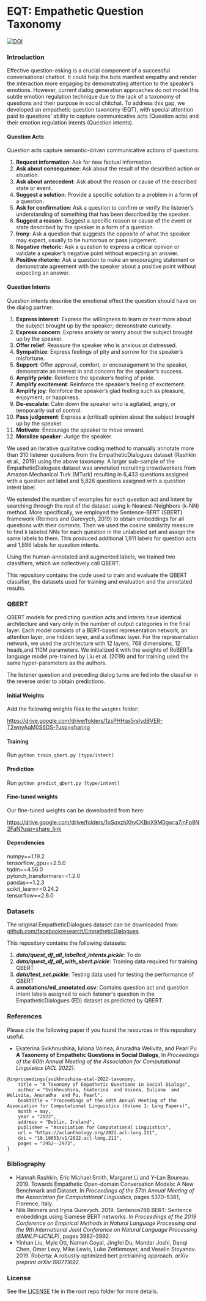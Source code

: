 # EQT: Empathetic Question Taxonomy

[![DOI](https://zenodo.org/badge/DOI/10.5281/zenodo.8279451.svg)](https://doi.org/10.5281/zenodo.8279451)


### Introduction

Effective question-asking is a crucial component of a successful conversational chatbot. It could help the bots manifest empathy and render the interaction more engaging by demonstrating attention to the speaker’s emotions. However, current dialog generation approaches do not model this subtle emotion regulation technique due to the lack of a taxonomy of questions and their purpose in social chitchat. To address this gap, we developed an empathetic question taxonomy (EQT), with special attention paid to questions’ ability to capture communicative acts (Question acts) and their emotion regulation intents (Question intents).

#### Question Acts

Question acts capture semantic-driven communicative actions of questions. 

1. **Request information**: Ask for new factual information.
2. **Ask about consequence**: Ask about the result of the described action or situation.
3. **Ask about antecedent**: Ask about the reason or cause of the described state or event.
4. **Suggest a solution**: Provide a specific solution to a problem in a form of a question. 
5. **Ask for confirmation**: Ask a question to confirm or verify the listener’s understanding of something that has been described by the speaker.
6. **Suggest a reason**: Suggest a specific reason or cause of the event or state described by the speaker in a form of a question.
7. **Irony**: Ask a question that suggests the opposite of what the speaker may expect, usually to be humorous or pass judgement.
8. **Negative rhetoric**: Ask a question to express a critical opinion or validate a speaker’s negative point without expecting an answer.
9. **Positive rhetoric**: Ask a question to make an encouraging statement or demonstrate agreement with the speaker about a positive point without expecting an answer.

#### Question Intents

Question intents describe the emotional effect the question should have on the dialog partner.

1. **Express interest**: Express the willingness to learn or hear more about the subject brought up by the speaker; demonstrate curiosity.
2. **Express concern**: Express anxiety or worry about the subject brought up by the speaker.
3. **Offer relief**: Reassure the speaker who is anxious or distressed.
4. **Sympathize**: Express feelings of pity and sorrow for the speaker’s misfortune.
5. **Support**: Offer approval, comfort, or encouragement to the speaker, demonstrate an interest in and concern for the speaker’s success.
6. **Amplify pride**: Reinforce the speaker’s feeling of pride.
7. **Amplify excitement**: Reinforce the speaker’s feeling of excitement.
8. **Amplify joy**: Reinforce the speaker’s glad feeling such as pleasure, enjoyment, or happiness.
9. **De-escalate**: Calm down the speaker who is agitated, angry, or temporarily out of control.
10. **Pass judgement**: Express a (critical) opinion about the subject brought up by the speaker.
11. **Motivate**: Encourage the speaker to move onward.
12. **Moralize speaker**: Judge the speaker.

We used an iterative qualitative coding method to manually annotate more than 310 listener questions from the EmpatheticDialogues dataset (Rashkin et al., 2019) using the above taxonomy. A larger sub-sample of the EmpatheticDialogues dataset was annotated recruiting crowdworkers from Amazon Mechanical Turk (MTurk) resulting in 6,433 questions assigned with a question act label and 5,826 questions assigned with a question intent label. 

We extended the number of examples for each question act and intent by searching through the rest of the dataset using k-Nearest-Neighbors (k-NN) method. More specifically, we employed the Sentence-BERT (SBERT) framework (Reimers and Gurevych, 2019) to obtain embeddings for all questions with their contexts. Then we used the cosine similarity measure to find k labeled NNs for each question in the unlabeled set and assign the same labels to them. This produced additional 1,911 labels for question acts and 1,886 labels for question intents.

Using the human-annotated and augmented labels, we trained two classifiers, which we collectively call QBERT.

This repository contains the code used to train and evaluate the QBERT classifier, the datasets used for training and evaluation and the annotated results. 

### QBERT

QBERT models for predicting question acts and intents have identical architecture and vary only in the number of output categories in the final layer. Each model consists of a BERT-based representation network, an attention layer, one hidden layer, and a softmax layer. For the representation network, we used the architecture with 12 layers, 768 dimensions, 12 heads,and 110M parameters. We initialized it with the weights of RoBERTa language model pre-trained by Liu et al. (2019) and for training used the same hyper-parameters as the authors.

The listener question and preceding dialog turns are fed into the classfier in the reverse order to obtain predictions. 

#### Initial Weights
Add the following weights files to the `weights` folder:

https://drive.google.com/drive/folders/1zsPHHqs5rsIydBVER-T2wnyAqM0S6DS-?usp=sharing


#### Training

Run `python train_qbert.py [type/intent]`


#### Prediction

Run `python predict_qbert.py [type/intent]`

#### Fine-tuned weights
Our fine-tuned weights can be downloaded from here:

https://drive.google.com/drive/folders/1oSqvzhXhyCKBnX9M0gwra7jnFp9N2FaN?usp=share_link


#### Dependencies

numpy==1.19.2  
tensorflow_gpu==2.5.0  
tqdm==4.56.0  
pytorch_transformers==1.2.0  
pandas==1.2.3  
scikit_learn==0.24.2  
tensorflow==2.6.0  

### Datasets

The original EmpatheticDialogues dataset can be downloaded from: [github.com/facebookresearch/EmpatheticDialogues](https://github.com/facebookresearch/EmpatheticDialogues).

This repository contains the following datasets:

1. ***data/quest_df_all_labelled_intents.pickle***: To do
2. ***data/quest_df_all_with_sbert.pickle***: Training data required for training QBERT
3. ***data/test_set.pickle***: Testing data used for testing the performance of QBERT
4. **annotations/ed_annotated.csv**: Contains question act and question intent labels assigned to each listener's question in the EmpatheticDialogues (ED) dataset as predicted by QBERT.

### References

Please cite the following paper if you found the resources in this repository useful.

- Ekaterina Svikhnushina, Iuliana Voinea, Anuradha Welivita, and Pearl Pu **A Taxonomy of Empathetic Questions in Social Dialogs**, In *Proceedings of the 60th Annual Meeting of the Association for Computational Linguistics (ACL 2022)*.

```
@inproceedings{svikhnushina-etal-2022-taxonomy,
    title = "A Taxonomy of Empathetic Questions in Social Dialogs",
    author = "Svikhnushina, Ekaterina  and Voinea, Iuliana  and Welivita, Anuradha  and Pu, Pearl",
    booktitle = "Proceedings of the 60th Annual Meeting of the Association for Computational Linguistics (Volume 1: Long Papers)",
    month = may,
    year = "2022",
    address = "Dublin, Ireland",
    publisher = "Association for Computational Linguistics",
    url = "https://aclanthology.org/2022.acl-long.211",
    doi = "10.18653/v1/2022.acl-long.211",
    pages = "2952--2973",
}
```

### Bibliography

- Hannah Rashkin, Eric Michael Smith, Margaret Li and Y-Lan Boureau. 2019.  Towards Empathetic Open-domain Conversation  Models:  A  New  Benchmark  and  Dataset.   In *Proceedings  of  the  57th  Annual  Meeting  of  the Association for Computational Linguistics*, pages 5370–5381, Florence, Italy.
- Nils Reimers and Iryna Gurevych. 2019. Sentence786 BERT: Sentence embeddings using Siamese BERT networks. In *Proceedings of the 2019 Conference on Empirical Methods in Natural Language Processing and the 9th International Joint Conference on Natural Language Processing (EMNLP-IJCNLP)*, pages 3982–3992.
- Yinhan Liu, Myle Ott, Naman Goyal, Jingfei Du, Mandar Joshi, Danqi Chen, Omer Levy, Mike Lewis, Luke Zettlemoyer, and Veselin Stoyanov. 2019. Roberta: A robustly optimized bert pretraining approach. *arXiv preprint arXiv:1907.11692*.

### License
See the [LICENSE](LICENSE) file in the root repo folder for more details.
